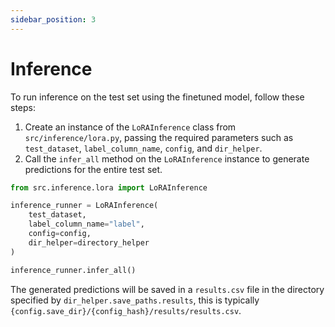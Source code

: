 ```yaml
---
sidebar_position: 3
---
```


# Inference

To run inference on the test set using the finetuned model, follow these steps:

1. Create an instance of the `LoRAInference` class from `src/inference/lora.py`, passing the required parameters such as `test_dataset`, `label_column_name`, `config`, and `dir_helper`.
2. Call the `infer_all` method on the `LoRAInference` instance to generate predictions for the entire test set.

```python title="Example"
from src.inference.lora import LoRAInference

inference_runner = LoRAInference(
    test_dataset,
    label_column_name="label",
    config=config,
    dir_helper=directory_helper
)

inference_runner.infer_all()
```

The generated predictions will be saved in a `results.csv` file in the directory specified by `dir_helper.save_paths.results`, this is typically `{config.save_dir}/{config_hash}/results/results.csv`.
